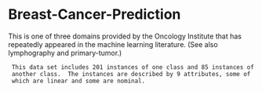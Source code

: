 # Breast-Cancer-Prediction
This is one of three domains provided by the Oncology Institute
     that has repeatedly appeared in the machine learning literature.
     (See also lymphography and primary-tumor.)

     This data set includes 201 instances of one class and 85 instances of
     another class.  The instances are described by 9 attributes, some of
     which are linear and some are nominal.
     
